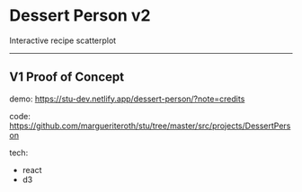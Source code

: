 # Dessert Person v2

Interactive recipe scatterplot

---

## V1 Proof of Concept

demo: https://stu-dev.netlify.app/dessert-person/?note=credits

code: https://github.com/margueriteroth/stu/tree/master/src/projects/DessertPerson

tech: 
- react
- d3
